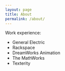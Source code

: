 ```yaml
---
layout: page
title: About
permalink: /about/
---
```


Work experience:

 - General Electric
 - Rackspace
 - DreamWorks Animation
 - The MathWorks
 - Texterity

